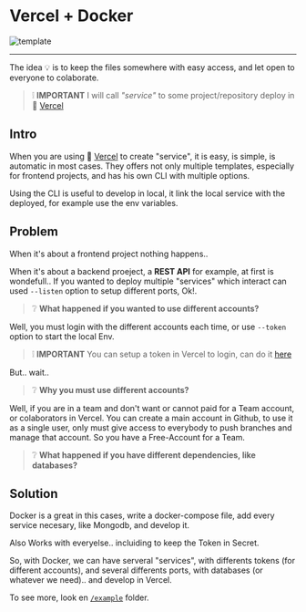 # Vercel + Docker

![template](https://user-images.githubusercontent.com/39351850/139603463-31eba860-db3f-48cd-b9f6-918dc95d13ae.png)

---

The idea 💡 is to keep the files somewhere with easy access, and let open to everyone to colaborate.

> ❕ **IMPORTANT** I will call _"service"_ to some project/repository deploy in 🔼 [Vercel](https://vercel.com)

## Intro

When you are using 🔼 [Vercel](https://vercel.com) to create "service", it is easy, is simple, is automatic in most cases. They offers not only multiple templates, especially for frontend projects, and has his own CLI with multiple options.

Using the CLI is useful to develop in local, it link the local service with the deployed, for example use the env variables.

## Problem

When it's about a frontend project nothing happens..

When it's about a backend proeject, a **REST API** for example, at first is wondefull.. If you wanted to deploy multiple "services" which interact can used `--listen` option to setup different ports, Ok!.

> ❔ **What happened if you wanted to use different accounts?**

Well, you must login with the different accounts each time, or use `--token` option to start the local Env.

> ❕ **IMPORTANT** You can setup a token in Vercel to login, can do it [here](https://vercel.com/account/tokens)

But.. wait..

> ❔ **Why you must use different accounts?**

Well, if you are in a team and don't want or cannot paid for a Team account, or colaborators in Vercel. You can create a main account in Github, to use it as a single user, only must give access to everybody to push branches and manage that account. So you have a Free-Account for a Team.

> ❔ **What happened if you have different dependencies, like databases?**

## Solution

Docker is a great in this cases, write a docker-compose file, add every service necesary, like Mongodb, and develop it.

Also Works with everyelse.. incluiding to keep the Token in Secret.

So, with Docker, we can have serveral "services", with differents tokens (for different accounts), and several differents ports, with databases (or whatever we need).. and develop in Vercel.

To see more, look en [`/example`]('https://github.com/gastonpereyra/vercel-docker/tree/main/example') folder.

